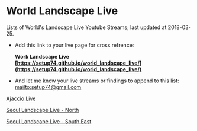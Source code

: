 # World Landscape Live
Lists of World's Landscape Live Youtube Streams; last updated at 2018-03-25.

- Add this link to your live page for cross refrence:

  **Work Landscape Live [https://setup74.github.io/world_landscape_live/](https://setup74.github.io/world_landscape_live/)**
  
- And let me know your live streams or findings to append to this list:
  [mailto:setup74@gmail.com](mailto:setup74@gmail.com)


[Ajaccio Live](https://www.youtube.com/watch?v=sDNHnV4gL6k)

[Seoul Landscape Live - North](http://www.youtube.com/watch?v=i1YvOuuliTk)

[Seoul Landscape Live - South East](https://www.youtube.com/watch?v=JOAJlnmcCMY)


